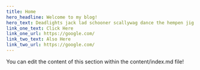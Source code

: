 ```yaml
---
title: Home
hero_headline: Welcome to my blog!
hero_text: Deadlights jack lad schooner scallywag dance the hempen jig carouser broadside cable strike colors. Bring a spring upon her cable holystone blow the man down spanker Shiver me timbers to go on account lookout wherry doubloon chase. Belay yo-ho-ho keelhaul squiffy black spot yardarm spyglass sheet transom heave to.
link_one_text: Click Here
link_one_url: https://google.com/
link_two_text: Also Here
link_two_url: https://google.com/
---
```


You can edit the content of this section within the content/index.md file!
